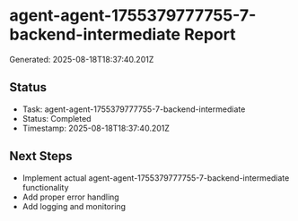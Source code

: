 # agent-agent-1755379777755-7-backend-intermediate Report

Generated: 2025-08-18T18:37:40.201Z

## Status
- Task: agent-agent-1755379777755-7-backend-intermediate
- Status: Completed
- Timestamp: 2025-08-18T18:37:40.201Z

## Next Steps
- Implement actual agent-agent-1755379777755-7-backend-intermediate functionality
- Add proper error handling
- Add logging and monitoring
